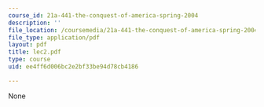 ```yaml
---
course_id: 21a-441-the-conquest-of-america-spring-2004
description: ''
file_location: /coursemedia/21a-441-the-conquest-of-america-spring-2004/ee4ff6d006bc2e2bf33be94d78cb4186_lec2.pdf
file_type: application/pdf
layout: pdf
title: lec2.pdf
type: course
uid: ee4ff6d006bc2e2bf33be94d78cb4186

---
```

None